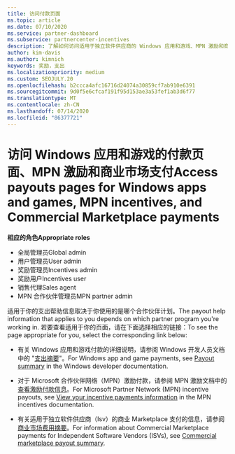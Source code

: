 ```yaml
---
title: 访问付款页面
ms.topic: article
ms.date: 07/10/2020
ms.service: partner-dashboard
ms.subservice: partnercenter-incentives
description: 了解如何访问适用于独立软件供应商的 Windows 应用和游戏、MPN 激励和商业 Marketplace 支付的费用信息。
author: kim-davis
ms.author: kimnich
keywords: 奖励，支出
ms.localizationpriority: medium
ms.custom: SEOJULY.20
ms.openlocfilehash: b2ccca4afc16716d24074a30859cf7ab910e6391
ms.sourcegitcommit: 9d0f5e6cfcaf191f95d153ae3a53fef1ab3d6f77
ms.translationtype: MT
ms.contentlocale: zh-CN
ms.lasthandoff: 07/14/2020
ms.locfileid: "86377721"
---
```

# <a name="access-payouts-pages-for-windows-apps-and-games-mpn-incentives-and-commercial-marketplace-payments"></a><span data-ttu-id="56088-104">访问 Windows 应用和游戏的付款页面、MPN 激励和商业市场支付</span><span class="sxs-lookup"><span data-stu-id="56088-104">Access payouts pages for Windows apps and games, MPN incentives, and Commercial Marketplace payments</span></span>

<span data-ttu-id="56088-105">**相应的角色**</span><span class="sxs-lookup"><span data-stu-id="56088-105">**Appropriate roles**</span></span>
-   <span data-ttu-id="56088-106">全局管理员</span><span class="sxs-lookup"><span data-stu-id="56088-106">Global admin</span></span>
-   <span data-ttu-id="56088-107">用户管理员</span><span class="sxs-lookup"><span data-stu-id="56088-107">User admin</span></span>
-   <span data-ttu-id="56088-108">奖励管理员</span><span class="sxs-lookup"><span data-stu-id="56088-108">Incentives admin</span></span>
-   <span data-ttu-id="56088-109">奖励用户</span><span class="sxs-lookup"><span data-stu-id="56088-109">Incentives user</span></span>
-   <span data-ttu-id="56088-110">销售代理</span><span class="sxs-lookup"><span data-stu-id="56088-110">Sales agent</span></span>
-   <span data-ttu-id="56088-111">MPN 合作伙伴管理员</span><span class="sxs-lookup"><span data-stu-id="56088-111">MPN partner admin</span></span>

<span data-ttu-id="56088-112">适用于你的支出帮助信息取决于你使用的是哪个合作伙伴计划。</span><span class="sxs-lookup"><span data-stu-id="56088-112">The payout help information that applies to you depends on which partner program you're working in.</span></span> <span data-ttu-id="56088-113">若要查看适用于你的页面，请在下面选择相应的链接：</span><span class="sxs-lookup"><span data-stu-id="56088-113">To see the page appropriate for you, select the corresponding link below:</span></span>

- <span data-ttu-id="56088-114">有关 Windows 应用和游戏付款的详细说明，请参阅 Windows 开发人员文档中的 "[支出摘要](https://docs.microsoft.com/windows/uwp/publish/payout-summary)"。</span><span class="sxs-lookup"><span data-stu-id="56088-114">For Windows app and game payments, see [Payout summary](https://docs.microsoft.com/windows/uwp/publish/payout-summary) in the Windows developer documentation.</span></span>

- <span data-ttu-id="56088-115">对于 Microsoft 合作伙伴网络（MPN）激励付款，请参阅 MPN 激励文档中的[查看激励付款信息](understand-incentive-payouts.md)。</span><span class="sxs-lookup"><span data-stu-id="56088-115">For Microsoft Partner Network (MPN) incentive payouts, see [View your incentive payments information](understand-incentive-payouts.md) in the MPN incentives documentation.</span></span>

- <span data-ttu-id="56088-116">有关适用于独立软件供应商（Isv）的商业 Marketplace 支付的信息，请参阅[商业市场费用摘要](https://docs.microsoft.com/azure/marketplace/partner-center-portal/payout-summary)。</span><span class="sxs-lookup"><span data-stu-id="56088-116">For information about Commercial Marketplace payments for Independent Software Vendors (ISVs), see [Commercial marketplace payout summary](https://docs.microsoft.com/azure/marketplace/partner-center-portal/payout-summary).</span></span>
